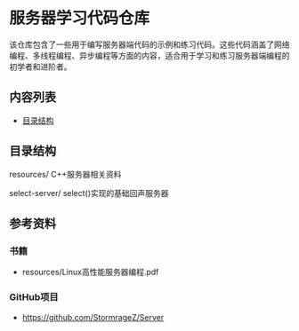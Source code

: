 # 服务器学习代码仓库

该仓库包含了一些用于编写服务器端代码的示例和练习代码。这些代码涵盖了网络编程、多线程编程、异步编程等方面的内容，适合用于学习和练习服务器端编程的初学者和进阶者。

## 内容列表

- [目录结构](#目录结构)

## 目录结构

resources/ C++服务器相关资料

select-server/ select()实现的基础回声服务器

## 参考资料
### 书籍
- resources/Linux高性能服务器编程.pdf
### GitHub项目
- https://github.com/StormrageZ/Server 
